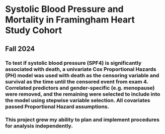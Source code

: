 # Systolic Blood Pressure and Mortality in Framingham Heart Study Cohort
## Fall 2024
### To test if systolic blood pressure (SPF4) is significantly associated with death, a univariate Cox Proportional Hazards (PH) model was used with death as the censoring variable and survival as the time until the censored event from exam 4. Correlated predictors and gender-specific (e.g. menopause) were removed, and the remaining were selected to include into the model using stepwise variable selection. All covariates passed Proportional Hazard assumptions. 
### This project grew my ability to plan and implement procedures for analysis independently. 
